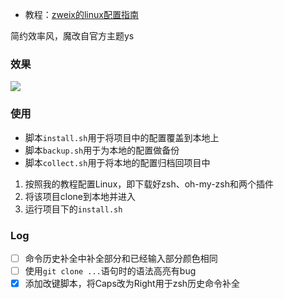 + 教程：[zweix的linux配置指南](https://github.com/zweix123/CS-notes/blob/master/Missing-Semester/Linux%E6%9C%BA%E5%99%A8%E9%85%8D%E7%BD%AE%E6%8C%87%E5%8D%97.md)

简约效率风，魔改自官方主题ys

### 效果

![](https://cdn.jsdelivr.net/gh/zweix123/linux-config@master/source/mine.png)

### 使用

+ 脚本`install.sh`用于将项目中的配置覆盖到本地上
+ 脚本`backup.sh`用于为本地的配置做备份
+ 脚本`collect.sh`用于将本地的配置归档回项目中

1. 按照我的教程配置Linux，即下载好zsh、oh-my-zsh和两个插件
2. 将该项目clone到本地并进入
3. 运行项目下的`install.sh`

### Log

+ [ ] 命令历史补全中补全部分和已经输入部分颜色相同
+ [ ] 使用`git clone ...`语句时的语法高亮有bug
+ [x] 添加改键脚本，将Caps改为Right用于zsh历史命令补全
